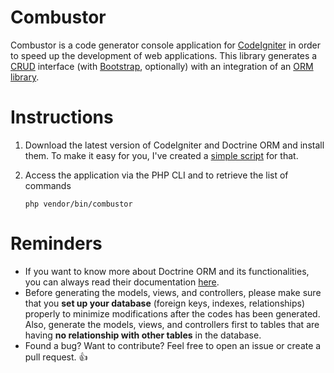 Combustor
=========

Combustor is a code generator console application for [CodeIgniter](https://ellislab.com/codeigniter/) in order to speed up the development of web applications. This library generates a [CRUD](http://en.wikipedia.org/wiki/Create,_read,_update_and_delete) interface (with [Bootstrap](http://www.getbootstrap.com), optionally) with an integration of an [ORM library](http://www.doctrine-project.org/).

Instructions
============

1. Download the latest version of CodeIgniter and Doctrine ORM and install them. To make it easy for you, I've created a [simple script](https://github.com/rougin/ignite.php) for that.
2. Access the application via the PHP CLI and to retrieve the list of commands
	
	```php vendor/bin/combustor```

Reminders
=========
* If you want to know more about Doctrine ORM and its functionalities, you can always read their documentation [here](doctrine-orm.readthedocs.org/en/latest/tutorials/getting-started.html).
* Before generating the models, views, and controllers, please make sure that you **set up your database** (foreign keys, indexes, relationships) properly to minimize modifications after the codes has been generated. Also, generate the models, views, and controllers first to tables that are having **no relationship with other tables** in the database.
* Found a bug? Want to contribute? Feel free to open an issue or create a pull request. :+1:
